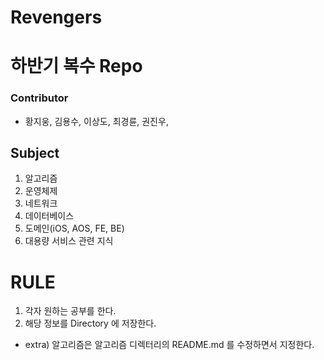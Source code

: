 # Revengers

# 하반기 복수 Repo

### Contributor
- 황지웅, 김용수, 이상도, 최경륜, 권진우, 

## Subject

1. 알고리즘
2. 운영체제
3. 네트워크
4. 데이터베이스
5. 도메인(iOS, AOS, FE, BE)
6. 대용량 서비스 관련 지식

# RULE

1. 각자 원하는 공부를 한다.
2. 해당 정보를 Directory 에 저장한다.

- extra) 알고리즘은 알고리즘 디렉터리의 README.md 를 수정하면서 지정한다.
